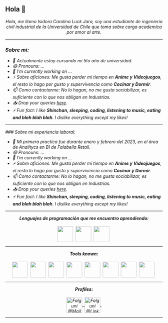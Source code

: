 ## Hola 👋





<p align="center">
  <em>
    Hola, me llamo Isidora Carolina Luck Jara, soy una estudiante de ingenieria civil industrial de la Universidad de Chile que toma sobre carga academica por amor al arte. <br>
</p>
<hr>
    
### Sobre mi:
    
-   🌱 Actualmente estoy cursando mi 5to año de universidad.
-   😄 Pronouns: ...
-   🔭 I’m currently working on ...
-   ⚡ Sobre aficiones: Me gusta perder mi tiempo en **Anime y Videojuegos**, el resto lo hago por gusto y supervivencia como **Cocinar y Dormir**.
-   📫 Como contactarme: No lo hagan, no me gusta sociabilizar, es suficiente con lo que nos obligan en Industrias.
-   📥 Drop your queries <a target="_blank" href="https://mailhide.io/e/uOjPBy2V">here</a>.
-   ⚡ Fun fact: I like **Shinchan, sleeping, coding, listening to music, eating and blah blah blah**. I dislike everything except my likes!

<hr>
### Sobre mi experiencia laboral:
    
-   🌱 Mi primera practica fue durante enero y febrero del 2023, en el área de Analitycs en BI de Falabella Retail.
-   😄 Pronouns: ...
-   🔭 I’m currently working on ...
-   ⚡ Sobre aficiones: Me gusta perder mi tiempo en **Anime y Videojuegos**, el resto lo hago por gusto y supervivencia como **Cocinar y Dormir**.
-   📫 Como contactarme: No lo hagan, no me gusta sociabilizar, es suficiente con lo que nos obligan en Industrias.
-   📥 Drop your queries <a target="_blank" href="https://mailhide.io/e/uOjPBy2V">here</a>.
-   ⚡ Fun fact: I like **Shinchan, sleeping, coding, listening to music, eating and blah blah blah**. I dislike everything except my likes!

<hr>

<p align="center">
<i><b>Lenguajes de programación que me encuentro aprendiendo:</b></i> 
  <br><br>
  <img align="center" src="assets/languages/python.svg" width="50px" />&nbsp;
  <img align="center" src="assets/languages/r.svg" width="50px" />&nbsp;
  <img align="center" src="assets/languages/javascript.svg" width="50px" />&nbsp;
</p>

<hr>

<p align="center">
<i><b>Tools known:</b></i> 
  <br><br>
  <img align="center" src="assets/tools/sublime.svg" width="50px" />&nbsp;
  <img align="center" src="assets/tools/vs-code.png" width="50px" />&nbsp;
  <img align="center" src="assets/tools/word.svg" width="50px" />&nbsp;
  <img align="center" src="assets/tools/excel.svg" width="50px" />&nbsp;
  <img align="center" src="assets/tools/powerpoint.svg" width="50px" />&nbsp;
  <img align="center" src="assets/tools/cmd.svg" width="50px" />&nbsp;
  <img align="center" src="assets/tools/git.svg" width="50px" />&nbsp;
  <img align="center" src="assets/tools/github.svg" width="50px" />&nbsp;
</p>

<hr>

<p align = "center">
  <i><b>Profiles:</b></i><br><br>
  <a href="mailto:falgunisarkar526@gmail.com">
    <img align="center" alt="Falguni @Mail" width="50px" src="assets/handles/gmail.svg" />&nbsp;
  </a>
  <a href="https://www.linkedin.com/in/falgunisarkar">
    <img align="center" alt="Falguni @LinkedIN" width="50px" src="assets/handles/linkedin.svg" />&nbsp;
  </a>
</p>

<hr>
<!-- can't stop myself from editing🤷... -->
